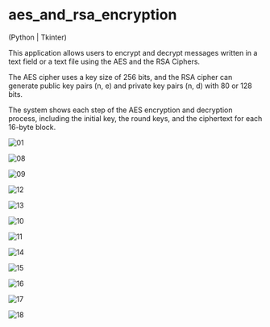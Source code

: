 # aes_and_rsa_encryption
(Python | Tkinter)

This application allows users to encrypt and decrypt messages written in a text field or a text file using the AES and the RSA Ciphers. 

The AES cipher uses a key size of 256 bits, and the RSA cipher can generate public key pairs (n, e) and private key pairs (n, d) with 80 or 128 bits.

The system shows each step of the AES encryption and decryption process, including the initial key, the round keys, and the ciphertext for each 16-byte block. 

![01](https://github.com/jose-ambrosioo/aes_and_rsa_encryption/assets/59221796/11581b65-b46d-451c-abeb-10dc87dfe832)

![08](https://github.com/jose-ambrosioo/aes_and_rsa_encryption/assets/59221796/5ea5ed95-43b4-46a9-bf74-3ce0f5d8f7d0)

![09](https://github.com/jose-ambrosioo/aes_and_rsa_encryption/assets/59221796/f193de0a-bb31-4440-b97d-0ff9d2e7b28c)

![12](https://github.com/jose-ambrosioo/aes_and_rsa_encryption/assets/59221796/f1122e5d-5ac0-4e64-b2db-e818943379a7)

![13](https://github.com/jose-ambrosioo/aes_and_rsa_encryption/assets/59221796/36cfb23e-b288-41df-bda5-ade3012df9c3)

![10](https://github.com/jose-ambrosioo/aes_and_rsa_encryption/assets/59221796/fc9d0baa-8e24-4d0a-98ba-baa464a6f069)

![11](https://github.com/jose-ambrosioo/aes_and_rsa_encryption/assets/59221796/e18613a8-bb0f-4003-a034-6dd86ed0a4a6)

![14](https://github.com/jose-ambrosioo/aes_and_rsa_encryption/assets/59221796/8ee02a71-584f-4194-8601-495e14025a8e)

![15](https://github.com/jose-ambrosioo/aes_and_rsa_encryption/assets/59221796/4e2cb3d2-46f4-4668-9004-0961334e36da)

![16](https://github.com/jose-ambrosioo/aes_and_rsa_encryption/assets/59221796/2b0c27c6-d26a-45af-8223-8405e504327a)

![17](https://github.com/jose-ambrosioo/aes_and_rsa_encryption/assets/59221796/ae3bfc05-0420-4bfe-92a5-b06f0ac1dbaf)

![18](https://github.com/jose-ambrosioo/aes_and_rsa_encryption/assets/59221796/c199f8e9-5601-4aca-8808-e997dfbb3752)












